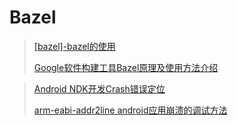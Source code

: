 # Bazel

> [[bazel]-bazel的使用](https://www.jianshu.com/p/543ced50a566)
>
> [Google软件构建工具Bazel原理及使用方法介绍](https://www.cnblogs.com/Jack47/p/build-in-the-cloud.html)



> [Android NDK开发Crash错误定位](https://blog.csdn.net/xyang81/article/details/42319789)
>
> [arm-eabi-addr2line android应用崩溃的调试方法](https://blog.csdn.net/tommy_wxie/article/details/12841735)

